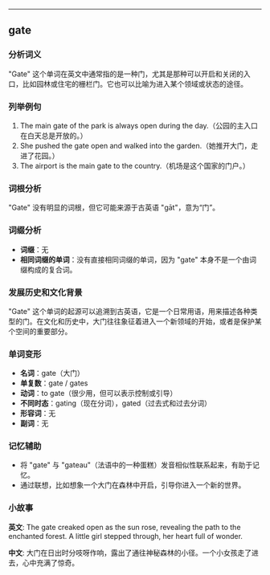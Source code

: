 
---------------
## gate
### 分析词义
"Gate" 这个单词在英文中通常指的是一种门，尤其是那种可以开启和关闭的入口，比如园林或住宅的栅栏门。它也可以比喻为进入某个领域或状态的途径。

### 列举例句
1. The main gate of the park is always open during the day.（公园的主入口在白天总是开放的。）
2. She pushed the gate open and walked into the garden.（她推开大门，走进了花园。）
3. The airport is the main gate to the country.（机场是这个国家的门户。）

### 词根分析
"Gate" 没有明显的词根，但它可能来源于古英语 "gāt"，意为“门”。

### 词缀分析
- **词缀**：无
- **相同词缀的单词**：没有直接相同词缀的单词，因为 "gate" 本身不是一个由词缀构成的复合词。

### 发展历史和文化背景
"Gate" 这个单词的起源可以追溯到古英语，它是一个日常用语，用来描述各种类型的门。在文化和历史中，大门往往象征着进入一个新领域的开始，或者是保护某个空间的重要部分。

### 单词变形
- **名词**：gate（大门）
- **单复数**：gate / gates
- **动词**：to gate（很少用，但可以表示控制或引导）
- **不同时态**：gating（现在分词），gated（过去式和过去分词）
- **形容词**：无
- **副词**：无

### 记忆辅助
- 将 "gate" 与 "gateau"（法语中的一种蛋糕）发音相似性联系起来，有助于记忆。
- 通过联想，比如想象一个大门在森林中开启，引导你进入一个新的世界。

### 小故事
**英文**:
The gate creaked open as the sun rose, revealing the path to the enchanted forest. A little girl stepped through, her heart full of wonder.

**中文**:
大门在日出时分吱呀作响，露出了通往神秘森林的小径。一个小女孩走了进去，心中充满了惊奇。

